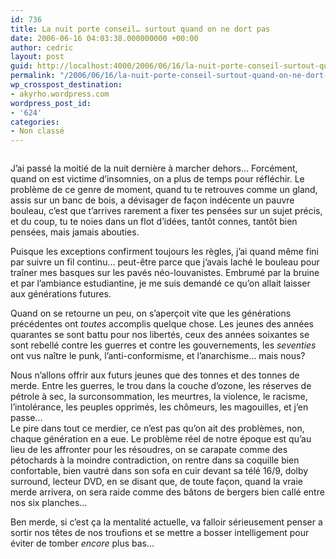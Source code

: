```yaml
---
id: 736
title: La nuit porte conseil… surtout quand on ne dort pas
date: 2006-06-16 04:03:38.000000000 +00:00
author: cedric
layout: post
guid: http://localhost:4000/2006/06/16/la-nuit-porte-conseil-surtout-quand-on-ne-dort-pas.html
permalink: "/2006/06/16/la-nuit-porte-conseil-surtout-quand-on-ne-dort-pas/"
wp_crosspost_destination:
- akyrho.wordpress.com
wordpress_post_id:
- '624'
categories:
- Non classé
---
```

[<img src="https://i1.wp.com/static.flickr.com/6/85163612_247553f49e_m.jpg?w=900" alt="" data-recalc-dims="1" />](http://www.flickr.com/photo_zoom.gne?id=85163612&size=s)

J’ai passé la moitié de la nuit dernière à marcher dehors… Forcément, quand on est victime d’insomnies, on a plus de temps pour réfléchir. Le problème de ce genre de moment, quand tu te retrouves comme un gland, assis sur un banc de bois, a dévisager de façon indécente un pauvre bouleau, c’est que t’arrives rarement a fixer tes pensées sur un sujet précis, et du coup, tu te noies dans un flot d’idées, tantôt connes, tantôt bien pensées, mais jamais abouties.

Puisque les exceptions confirment toujours les règles, j’ai quand même fini par suivre un fil continu… peut-être parce que j’avais laché le bouleau pour traîner mes basques sur les pavés néo-louvanistes. Embrumé par la bruine et par l’ambiance estudiantine, je me suis demandé ce qu’on allait laisser aux générations futures.

Quand on se retourne un peu, on s’aperçoit vite que les générations précédentes ont _toutes_ accomplis quelque chose. Les jeunes des années quarantes se sont battu pour nos libertés, ceux des années soixantes se sont rebellé contre les guerres et contre les gouvernements, les _seventies_ ont vus naître le punk, l’anti-conformisme, et l’anarchisme… mais nous?

Nous n’allons offrir aux futurs jeunes que des tonnes et des tonnes de merde. Entre les guerres, le trou dans la couche d’ozone, les réserves de pétrole à sec, la surconsommation, les meurtres, la violence, le racisme, l’intolérance, les peuples opprimés, les chômeurs, les magouilles, et j’en passe…  
Le pire dans tout ce merdier, ce n’est pas qu’on ait des problèmes, non, chaque génération en a eue. Le problème réel de notre époque est qu’au lieu de les affronter pour les résoudres, on se carapate comme des pétochards à la moindre contradiction, on rentre dans sa coquille bien confortable, bien vautré dans son sofa en cuir devant sa télé 16/9, dolby surround, lecteur DVD, en se disant que, de toute façon, quand la vraie merde arrivera, on sera raide comme des bâtons de bergers bien callé entre nos six planches…

Ben merde, si c’est ça la mentalité actuelle, va falloir sérieusement penser a sortir nos têtes de nos troufions et se mettre a bosser intelligement pour éviter de tomber _encore_ plus bas…